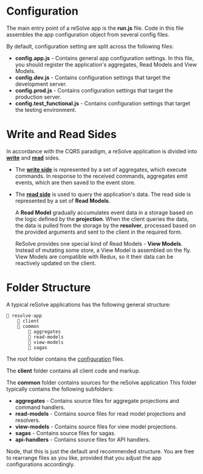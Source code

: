 # Configuration

The main entry point of a reSolve app is the **run.js** file. Code in this file assembles the app configuration object from several config files.

By default, configuration setting are split across the following files:

* **config.app.js** - Contains general app configuration settings. In this file, you should register the application's aggregates, Read Models and View Models.
* **config.dev.js** - Contains configuration settings that target the development server.
* **config.prod.js** - Contains configuration settings that target the production server.
* **config.test_functional.js** - Contains configuration settings that target the testing environment.




# Write and Read Sides
In accordance with the CQRS paradigm, a reSolve application is divided into **[write](write-side.md)** and **[read](read-side.md)** sides.
* The **[write side](write-side.md)** is represented by a set of aggregates, which execute commands. In response to the received commands, aggregates emit events, which are then saved to the event store. 
* The **[read side](read-side.md)** is used to query the application's data. The read side is represented by a set of **Read Models**. 

  A **Read Model** gradually accumulates event data in a storage based on the logic defined by the **projection**.  When the client queries the data, the data is pulled from the storage by the **resolver**, processed based on the provided arguments and sent to the client in the required form.
  
  ReSolve provides one special kind of Read Models - **View Models**. Instead of mutating some store, a View Model is assembled on the fly. View Models are compatible with Redux, so it their data can be reactively updated on the client.




# Folder Structure
A typical reSolve applications has the following general structure: 

```
📁 resolve-app
    📁 client
    📁 common
        📁 aggregates
        📁 read-models
        📁 view-models
        📁 sagas
```
The root folder contains the [configuration](#configuration) files.

The **client** folder contains all client code and markup.

The **common** folder contains sources for the reSolve application This folder typically contains the following subfolders:
* **aggregates** - Contains source files for aggregate projections and command handlers.
* **read-models** - Contains source files for read model projections and resolvers.
* **view-models** - Contains source files for view model projections.
* **sagas** - Contains source files for sagas.
* **api-handlers** - Contains source files for API handlers.

Node, that this is just the default and recommended structure. You are free to rearrange files as you like, provided that you adjust the app configurations accordingly.

